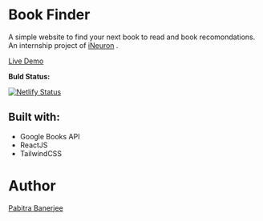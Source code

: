 # Book Finder

A simple website to find your next book to read and book recomondations. An internship project of [iNeuron](https://ineuron.com) .

[Live Demo](https://pb2204-book-finder.netlify.app/)

**Buld Status:**

[![Netlify Status](https://api.netlify.com/api/v1/badges/c5c59938-18b3-40f6-9936-78a047dcc199/deploy-status)](https://app.netlify.com/sites/book-finder2/deploys)

## Built with:

- Google Books API
- ReactJS
- TailwindCSS

# Author
[Pabitra Banerjee](https://github.com/pb2204)
